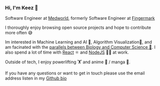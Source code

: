 ### Hi, I'm Keez 👋

Software Engineer at [Medworld](https://www.medworld.com/), formerly Software Engineer at [Fingermark](https://www.fingermark.tech/)

I thoroughly enjoy browsing open source projects and hope to contribute more often 😅

Im interested in Machine Learning and AI 🧠, Algorithm Visualization🧩, and am facinated with the [parallels between Biology and Computer Science 🦠](https://github.com/geohot/corona#biology-vs-software). I also spend a lot of time with [React](https://reactjs.org/)  ⚛️ and [NodeJS](https://nodejs.org/en/about/) 👨‍💻 at work.

Outside of tech, I enjoy powerlifting 🏋️  and anime 👺 / manga 📖.

If you have any questions or want to get in touch please use the email address listen in my [Github bio](https://github.com/keezeden)
